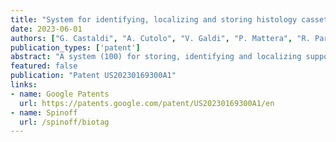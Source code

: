 ```yaml
---
title: "System for identifying, localizing and storing histology cassettes and slides"
date: 2023-06-01
authors: ["G. Castaldi", "A. Cutolo", "V. Galdi", "P. Mattera", "R. Parente", "A. Cusano", "D. Rosiello", "A. Armenante", "F. Rosiello", "A. Di Minno"]
publication_types: ['patent']
abstract: "A system (100) for storing, identifying and localizing supports (20, 21) for tissue samples embedded in paraffin, comprising - a plurality of supports (20, 21), wherein each one is provided with a respective RFID tag (201), said supports (20, 21) being each a histology cassette (20) configured to contain a tissue sample embedded in paraffin, or a slide (21); - a plurality of trays (1), wherein each tray (1) is provided with a respective RFID tag (101), and is configured to contain a plurality of said supports (20, 21), each tray (1) being provided with a plurality of seats (11), each seat (11) being configured to receive a respective support (20, 21) and each support (20, 21) being adapted to be arranged at a respective seat (11); - at least one component (3) provided with a plurality of RFID antennas (10, 31), said plurality of RFID antennas (10, 31) comprising an RFID antenna (10) for reading the RFID tag (101) of a tray (1) of said plurality of trays, and RFID antennas (31) for reading the RFID tags (201) of the supports (20, 21); - at least one RFID interrogator (4); - one or more demultiplexers (5), by means of which the RFID interrogator (4) may be connected to each RFID antenna (10, 31 ) of said plurality of RFID antennas (10, 31), said one or more demultiplexers (5) being configured to sequentially activate a unique signal transmission line for each RFID antenna (10, 31) of said plurality of RFID antennas (10, 31); - an electronic control unit (6), configured to synchronize said one or more demultiplexers (5) and said at least one RFID interrogator (4) with one another, to sequentially read the RFID tags (210) of the supports (20, 21) and the RFID tag (101) of a tray (1) of said plurality of trays by means of one RFID antenna (10, 31) at a time, of said plurality of RFID antennas (10, 31)."
featured: false
publication: "Patent US20230169300A1"
links:
- name: Google Patents
  url: https://patents.google.com/patent/US20230169300A1/en
- name: Spinoff
  url: /spinoff/biotag
---
```

